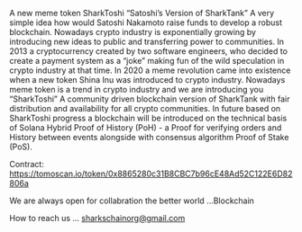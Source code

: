 A new meme token SharkToshi “Satoshi’s Version of SharkTank” A very simple idea how would Satoshi Nakamoto raise funds to develop a robust blockchain. Nowadays crypto industry is exponentially growing by introducing new ideas to public and transferring power to communities. In 2013 a cryptocurrency created by two software engineers, who decided to create a payment system as a “joke” making fun of the wild speculation in crypto industry at that time. In 2020 a meme revolution came into existence when a new token Shina Inu was introduced to crypto industry. Nowadays meme token is a trend in crypto industry and we are introducing you “SharkToshi” A community driven blockchain version of SharkTank with fair distribution and availability for all crypto communities. In future based on SharkToshi progress a blockchain will be introduced on the technical basis of Solana Hybrid Proof of History (PoH) - a Proof for verifying orders and History between events alongside with consensus algorithm Proof of Stake (PoS).
  
  Contract: https://tomoscan.io/token/0x8865280c31B8CBC7b96cE48Ad52C122E6D82806a
 
 
 We are always open for collabration the better world ...Blockchain
 
 How to reach us ... sharkschainorg@gmail.com


